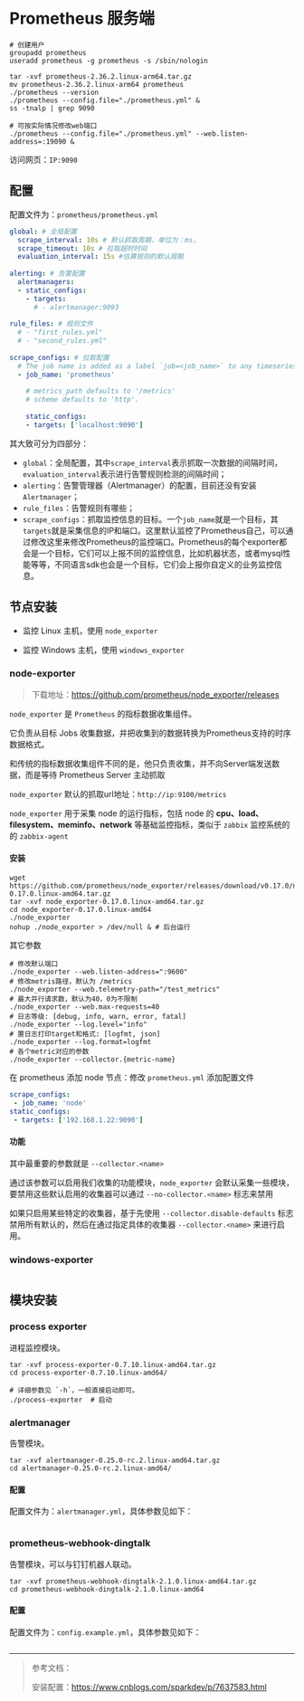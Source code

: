 # Prometheus 服务端

```shell
# 创建用户
groupadd prometheus
useradd prometheus -g prometheus -s /sbin/nologin
```

```shell
tar -xvf prometheus-2.36.2.linux-arm64.tar.gz
mv prometheus-2.36.2.linux-arm64 prometheus
./prometheus --version
./prometheus --config.file="./prometheus.yml" &
ss -tnalp | grep 9090

# 可按实际情况修改web端口
./prometheus --config.file="./prometheus.yml" --web.listen-address=:19090 &
```

访问网页：`IP:9090`

## 配置

配置文件为：`prometheus/prometheus.yml`
```yml
global: # 全局配置
  scrape_interval: 10s # 默认抓取周期，单位为：ms，
  scrape_timeout: 10s # 拉取超时时间
  evaluation_interval: 15s #估算规则的默认周期
 
alerting: # 告警配置
  alertmanagers:
  - static_configs:
    - targets:
      # - alertmanager:9093
 
rule_files: # 规则文件
  # - "first_rules.yml"
  # - "second_rules.yml"
 
scrape_configs: # 拉取配置
  # The job name is added as a label `job=<job_name>` to any timeseries scraped from this config.
  - job_name: 'prometheus'
 
    # metrics_path defaults to '/metrics'
    # scheme defaults to 'http'.
 
    static_configs:
    - targets: ['localhost:9090']
```
其大致可分为四部分：
- `global`：全局配置，其中`scrape_interval`表示抓取一次数据的间隔时间，`evaluation_interval`表示进行告警规则检测的间隔时间；
- `alerting`：告警管理器（Alertmanager）的配置，目前还没有安装`Alertmanager`；
- `rule_files`：告警规则有哪些；
- `scrape_configs`：抓取监控信息的目标。一个`job_name`就是一个目标，其`targets`就是采集信息的IP和端口。这里默认监控了Prometheus自己，可以通过修改这里来修改Prometheus的监控端口。Prometheus的每个exporter都会是一个目标，它们可以上报不同的监控信息，比如机器状态，或者mysql性能等等，不同语言sdk也会是一个目标，它们会上报你自定义的业务监控信息。


## 节点安装

- 监控 Linux 主机，使用 `node_exporter`

- 监控 Windows 主机，使用 `windows_exporter`

### node-exporter
> 下载地址：https://github.com/prometheus/node_exporter/releases

`node_exporter` 是 `Prometheus` 的指标数据收集组件。

它负责从目标 Jobs 收集数据，并把收集到的数据转换为Prometheus支持的时序数据格式。

和传统的指标数据收集组件不同的是，他只负责收集，并不向Server端发送数据，而是等待 Prometheus Server 主动抓取

`node_exporter` 默认的抓取url地址：`http://ip:9100/metrics` 

`node_exporter` 用于采集 node 的运行指标，包括 node 的 **cpu、load、filesystem、meminfo、network** 等基础监控指标，类似于 `zabbix` 监控系统的的 `zabbix-agent`

#### 安装

```shell
wget https://github.com/prometheus/node_exporter/releases/download/v0.17.0/node_exporter-0.17.0.linux-amd64.tar.gz
tar -xvf node_exporter-0.17.0.linux-amd64.tar.gz
cd node_exporter-0.17.0.linux-amd64
./node_exporter
nohup ./node_exporter > /dev/null &	# 后台运行
```

其它参数

```shell
# 修改默认端口
./node_exporter --web.listen-address=":9600"
# 修改metris路径，默认为 /metrics
./node_exporter --web.telemetry-path="/test_metrics"
# 最大并行请求数，默认为40，0为不限制
./node_exporter --web.max-requests=40
# 日志等级: [debug, info, warn, error, fatal]
./node_exporter --log.level="info"
# 置日志打印target和格式: [logfmt, json]
./node_exporter --log.format=logfmt
# 各个metric对应的参数
./node_exporter --collector.{metric-name} 
```

在 prometheus 添加 node 节点：修改 `prometheus.yml` 添加配置文件

```yml
scrape_configs:
 - job_name: 'node'
static_configs:
 - targets: ['192.168.1.22:9090']
```

#### 功能

其中最重要的参数就是 `--collector.<name>`

通过该参数可以启用我们收集的功能模块，`node_exporter` 会默认采集一些模块，要禁用这些默认启用的收集器可以通过 `--no-collector.<name>` 标志来禁用

如果只启用某些特定的收集器，基于先使用 `--collector.disable-defaults` 标志禁用所有默认的，然后在通过指定具体的收集器 `--collector.<name>` 来进行启用。

### windows-exporter

```powershell

```


## 模块安装

### process exporter

进程监控模块。

```shell
tar -xvf process-exporter-0.7.10.linux-amd64.tar.gz
cd process-exporter-0.7.10.linux-amd64/

# 详细参数见 `-h`，一般直接启动即可。
./process-exporter  # 启动
```

### alertmanager

告警模块。

```shell
tar -xvf alertmanager-0.25.0-rc.2.linux-amd64.tar.gz
cd alertmanager-0.25.0-rc.2.linux-amd64/
```

#### 配置

配置文件为：`alertmanager.yml`，具体参数见如下：

```yml

```


### prometheus-webhook-dingtalk

告警模块，可以与钉钉机器人联动。

```shell
tar -xvf prometheus-webhook-dingtalk-2.1.0.linux-amd64.tar.gz
cd prometheus-webhook-dingtalk-2.1.0.linux-amd64
```

#### 配置

配置文件为：`config.example.yml`，具体参数见如下：

```yml

```
---

> 参考文档：
>
> 安装配置：https://www.cnblogs.com/sparkdev/p/7637583.html
